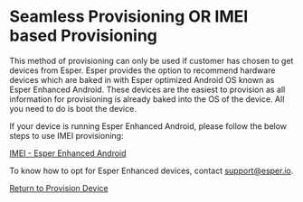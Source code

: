 # Seamless Provisioning OR IMEI based Provisioning

This method of provisioning can only be used if customer has chosen to get devices from Esper. Esper provides the option to recommend hardware devices which are baked in with Esper optimized Android OS known as Esper Enhanced Android. These devices are the easiest to provision as all information for provisioning is already baked into the OS of the device. All you need to do is boot the device.

If your device is running Esper Enhanced Android, please follow the below steps to use IMEI provisioning:

[IMEI - Esper Enhanced Android](esper-enhanced-android-os/index.md)

To know how to opt for Esper Enhanced devices, contact support@esper.io.

<!-- If your device is running Android, please follow the below steps to use IMEI provisioning:

[IMEI - Android](general-android-users/index.md) 
-->

[Return to Provision Device](../index.md)
